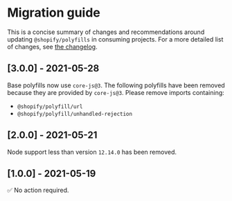 # Migration guide

This is a concise summary of changes and recommendations around updating `@shopify/polyfills` in consuming projects. For a more detailed list of changes, see [the changelog](./CHANGELOG.md).

<!-- ## [Unreleased] -->

## [3.0.0] - 2021-05-28

Base polyfills now use `core-js@3`. The following polyfills have been removed because they are provided by `core-js@3`. Please remove imports containing:

- `@shopify/polyfill/url`
- `@shopify/polyfill/unhandled-rejection`

## [2.0.0] - 2021-05-21

Node support less than version `12.14.0` has been removed.

## [1.0.0] - 2021-05-19

✅ No action required.
